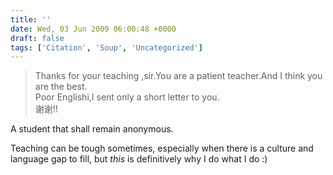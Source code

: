 ```yaml
---
title: ''
date: Wed, 03 Jun 2009 06:00:48 +0000
draft: false
tags: ['Citation', 'Soup', 'Uncategorized']
---
```


> Thanks for your teaching ,sir.You are a patient teacher.And I think you are the best.  
> Poor Englishi,I sent only a short letter to you.  
> 谢谢!!

A student that shall remain anonymous.

Teaching can be tough sometimes, especially when there is a culture and language gap to fill, but _this_ is definitively why I do what I do :)